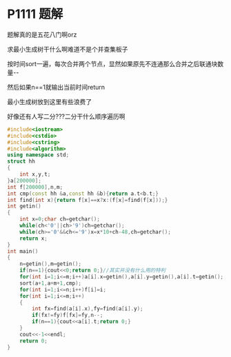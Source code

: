 # P1111 题解

题解真的是五花八门啊orz

求最小生成树干什么啊难道不是个并查集板子

按时间sort一遍，每次合并两个节点，显然如果原先不连通那么合并之后联通块数量--

然后如果n==1就输出当前时间return

最小生成树放到这里有些浪费了

好像还有人写二分???二分干什么顺序遍历啊

```cpp
#include<iostream>
#include<cstdio>
#include<cstring>
#include<algorithm>
using namespace std;
struct hh
{
	int x,y,t;
}a[200000];
int f[200000],n,m;
int cmp(const hh &a,const hh &b){return a.t<b.t;}
int find(int x){return f[x]==x?x:(f[x]=find(f[x]));}
int getin()
{
	int x=0;char ch=getchar();
	while(ch<'0'||ch>'9')ch=getchar();
	while(ch>='0'&&ch<='9')x=x*10+ch-48,ch=getchar();
	return x;
}
int main()
{
	n=getin(),m=getin();
	if(n==1){cout<<0;return 0;}//其实并没有什么用的特判
	for(int i=1;i<=m;i++)a[i].x=getin(),a[i].y=getin(),a[i].t=getin();
	sort(a+1,a+m+1,cmp);
	for(int i=1;i<=n;i++)f[i]=i;
	for(int i=1;i<=m;i++)
	{
		int fx=find(a[i].x),fy=find(a[i].y);
		if(fx!=fy)f[fx]=fy,n--;
		if(n==1){cout<<a[i].t;return 0;}
	}
	cout<<-1<<endl;
    return 0;
}
```